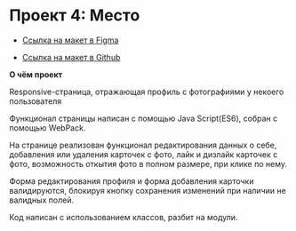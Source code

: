 # Проект 4: Место

* [Ссылка на макет в Figma](https://www.figma.com/file/StZjf8HnoeLdiXS7dYrLAh/JavaScript.-Sprint-4)

* [Ссылка на макет в Github](https://valeria-panda.github.io/mesto)

**О чём проект**

Responsive-страница, отражающая профиль с фотографиями у некоего пользователя

Функционал страницы написан с помощью Java Script(ES6), собран с помощью WebPack.

На странице реализован функционал редактирования данных о себе, добавления или удаления карточек с фото,
лайк и дизлайк карточек с фото, возможность откытия фото в полном размере, при клике по нему.

Форма редактирования профиля и форма добавления карточки валидируются, блокируя кнопку сохранения изменений при наличии не валидных полей.

Код написан с использованием классов, разбит на модули. 

